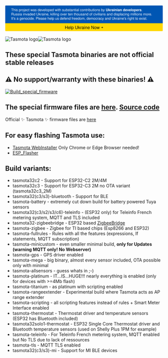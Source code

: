 [![Build_special_firmware](https://raw.githubusercontent.com/vshymanskyy/StandWithUkraine/main/banner-direct.svg)](https://github.com/vshymanskyy/StandWithUkraine/blob/main/docs/README.md)

![Tasmota logo](https://github.com/arendst/Tasmota/blob/development/tools/logo/TASMOTA_FullLogo_Vector.svg#gh-light-mode-only)![Tasmota logo](https://github.com/arendst/Tasmota/blob/development/tools/logo/TASMOTA_FullLogo_Vector_White.svg#gh-dark-mode-only)


## These special Tasmota binaries are not official stable releases

## ⚠️ No support/warranty with these binaries! ⚠️

[![Build_special_firmware](https://github.com/Jason2866/Tasmota-build/actions/workflows/Build_special_firmware.yml/badge.svg)](https://github.com/Jason2866/Tasmota-build/actions/workflows/Build_special_firmware.yml)

## The special firmware files are [here](https://github.com/Jason2866/Tasmota-specials/tree/firmware/firmware). [Source code](https://github.com/Jason2866/Tasmota-build)<br>
Official ✨ Tasmota ✨ firmware files are [here](https://github.com/arendst/Tasmota-firmware)

## For easy flashing Tasmota use:
- [Tasmota WebInstaller](https://tasmota.github.io/install/) Only Chrome or Edge Browser needed!
- [ESP_Flasher](https://github.com/Jason2866/ESP_Flasher/releases)

## Build variants:
-  tasmota32c2 - Support for ESP32-C2 2M/4M
 - tasmota32c3 - Support for ESP32-C3 2M no OTA variant (tasmota32c3_2M)
 - tasmota32(c3/s3)-bluetooth - Support for BLE
 - tasmota-battery - extremely cut down build for battery powered Tuya sensors
 - tasmota32(c3/s2/s3/c6)-teleinfo - (ESP32 only) for Teleinfo French metering system, MQTT and TLS included 
 - tasmota32-zigbeebridge - ESP32 based [ZigbeeBridge](https://templates.blakadder.com/ewelink_ZB-GW03.html)
 - tasmota-zigbee - Zigbee for TI based chips (Esp8266 and ESP32)
 - tasmota-fullrules - Rules with all the features (expressions, If statements, MQTT subscription)
 - tasmota-minicustom - even smaller minimal build, **only for Updates (warning MQTT only! No Webserver)**
 - tasmota-gps - GPS driver enabled
 - tasmota-mega - big binary, almost every sensor included, OTA possible only with minimal
 - tasmota-allsensors - guess whats in ;-)
 - tasmota-platinum - IT...IS...HUGE!!! nearly everything is enabled (only for devices with >=4Mb flash)
 - tasmota-titanium - as platinum with scripting enabled
 - tasmota-rangeextender - Experimental build where Tasmota acts as AP range extender
 - tasmota-scripting - all scripting features instead of rules + Smart Meter Interface enabled
 - tasmota-thermostat - Thermostat driver and temperature sensors (ESP32 has Bluetooth included)
 - tasmota32solo1-thermostat - ESP32 Single Core Thermostat driver and Bluetooth temperature sensors (used on Shelly Plus 1PM for example)
 - tasmota-teleinfo - For Teleinfo French metering system, MQTT enabled but No TLS due to lack of ressources
 - tasmota-tls - MQTT TLS enabled
 - tasmota32(c3/s3)-mi - Support for MI BLE devices
